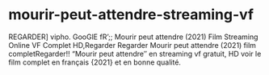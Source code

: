 # mourir-peut-attendre-streaming-vf
REGARDER] vipho. GooGlE fR’;; Mourir peut attendre (2021) Film Streaming Online VF Complet HD,Regarder Regarder Mourir peut attendre (2021) film completRegarder!! “Mourir peut attendre″ en streaming vf gratuit, HD voir le film complet en français {2021} et en bonne qualité.
